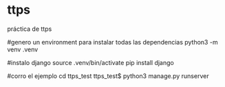 # ttps
práctica de ttps

#genero un environment para instalar todas las dependencias
python3 -m venv .venv

#instalo django
source .venv/bin/activate
pip install django

#corro el ejemplo
cd ttps_test
ttps_test$ python3 manage.py runserver


